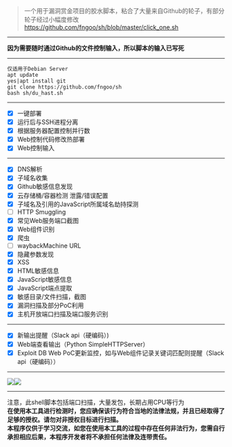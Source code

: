 >一个用于漏洞赏金项目的胶水脚本，粘合了大量来自Github的轮子，有部分轮子经过小幅度修改  
https://github.com/fngoo/sh/blob/master/click_one.sh  
***
**因为需要随时通过Github的文件控制输入，所以脚本的输入已写死**  
***
```
仅适用于Debian Server  
apt update
yes|apt install git
git clone https://github.com/fngoo/sh
bash sh/du_hast.sh
```
***
- [x] 一键部署
- [x] 运行后与SSH进程分离
- [x] 根据服务器配置控制并行数
- [x] Web控制代码修改热部署
- [x] Web控制输入  
***
- [x] DNS解析
- [x] 子域名收集
- [x] Github敏感信息发现
- [x] 云存储桶/容器检测 泄露/错误配置
- [x] 子域名及引用的JavaScript所属域名劫持探测
- [ ] HTTP Smuggling
- [x] 常见Web服务端口截图
- [x] Web组件识别
- [x] 爬虫
- [ ] waybackMachine URL
- [x] 隐藏参数发现
- [x] XSS
- [x] HTML敏感信息
- [x] JavaScript敏感信息
- [x] JavaScript端点提取
- [x] 敏感目录/文件扫描，截图
- [x] 漏洞扫描及部分PoC利用
- [x] 主机开放端口扫描及端口服务识别  
***
- [x] 新输出提醒（Slack api（硬编码）)
- [x] Web端查看输出（Python SimpleHTTPServer）
- [x] Exploit DB Web PoC更新监控，如与Web组件记录关键词匹配则提醒（Slack api（硬编码））  
***
![](https://github.com/fngoo/sh/blob/master/image/example.png)![](https://github.com/fngoo/sh/blob/master/image/txt.png)  
***
注意，此shell脚本包括端口扫描，大量发包，长期占用CPU等行为  
**在使用本工具进行检测时，您应确保该行为符合当地的法律法规，并且已经取得了足够的授权。请勿对非授权目标进行扫描。**  
**本程序仅供于学习交流，如您在使用本工具的过程中存在任何非法行为，您需自行承担相应后果，本程序开发者将不承担任何法律及连带责任。**

